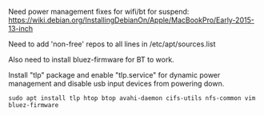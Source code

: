 Need power management fixes for wifi/bt for suspend: https://wiki.debian.org/InstallingDebianOn/Apple/MacBookPro/Early-2015-13-inch

Need to add 'non-free' repos to all lines in /etc/apt/sources.list

Also need to install bluez-firmware for BT to work.

Install "tlp" package and enable "tlp.service" for dynamic power management and disable usb input devices from powering down.

```
sudo apt install tlp htop btop avahi-daemon cifs-utils nfs-common vim bluez-firmware
```

